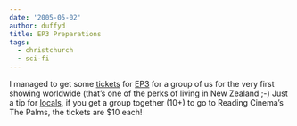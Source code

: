 ```yaml
---
date: '2005-05-02'
author: duffyd
title: EP3 Preparations
tags:
  - christchurch
  - sci-fi
---
```


I managed to get some [tickets](https://href.li/?http://www.readingcinemas.co.nz/) for [EP3](https://href.li/?http://www.starwars.com/) for a group of us for the very first showing worldwide (that’s one of the perks of living in New Zealand ;-) Just a tip for [locals](https://href.li/?http://en.wikipedia.org/wiki/Christchurch), if you get a group together (10+) to go to Reading Cinema’s The Palms, the tickets are $10 each!
